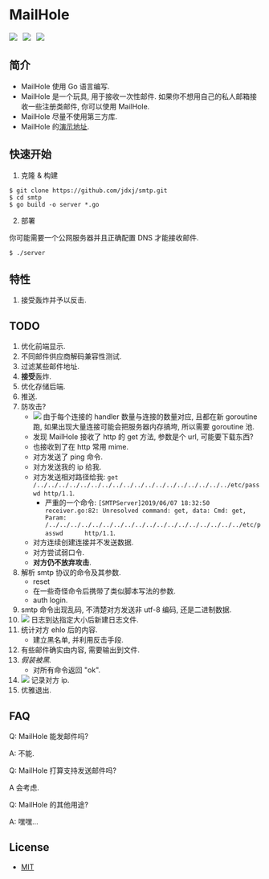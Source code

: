 # MailHole

![](https://img.shields.io/badge/go-1.12-brightgreen.svg)&ensp;
![](https://img.shields.io/badge/build-passing-brightgreen.svg)&ensp;
![](https://img.shields.io/badge/Powered%20by-Jdxj-orange.svg)

## 简介

- MailHole 使用 Go 语言编写.
- MailHole 是一个玩具, 用于接收一次性邮件. 如果你不想用自己的私人邮箱接收一些注册类邮件, 你可以使用 MailHole.
- MailHole 尽量不使用第三方库.
- MailHole 的[演示地址](http://test.aaronkir.xyz:8025/mail).

## 快速开始

1. 克隆 & 构建

```
$ git clone https://github.com/jdxj/smtp.git
$ cd smtp
$ go build -o server *.go
```

2. 部署

你可能需要一个公网服务器并且正确配置 DNS 才能接收邮件.

```
$ ./server
```

## 特性

1. 接受轰炸并予以反击.

## TODO

1. 优化前端显示.
2. 不同邮件供应商解码兼容性测试.
3. 过滤某些邮件地址.
4. **接受**轰炸.
5. 优化存储后端.
6. 推送.
7. 防攻击?
    - ![](https://img.shields.io/badge/-%E2%88%9A-brightgreen.svg) 由于每个连接的 handler 数量与连接的数量对应, 且都在新 goroutine 跑, 如果出现大量连接可能会把服务器内存搞垮, 所以需要 goroutine 池.
    - 发现 MailHole 接收了 http 的 get 方法, 参数是个 url, 可能要下载东西?
    - 也接收到了在 http 常用 mime.
    - 对方发送了 ping 命令.
    - 对方发送我的 ip 给我.
    - 对方发送相对路径给我: `get /../../../../../../../../../../../../../../../../../../etc/passwd http/1.1`.
        - 严重的一个命令: `[SMTPServer]2019/06/07 18:32:50 receiver.go:82: Unresolved command: get, data: Cmd: get, Param: /../../../../../../../../../../../../../../../../../../etc/passwd      http/1.1`.
    - 对方连续创建连接并不发送数据.
    - 对方尝试弱口令.
    - **对方仍不放弃攻击**.
8. 解析 smtp 协议的命令及其参数.
    - reset
    - 在一些奇怪命令后携带了类似脚本写法的参数.
    - auth login.
9. smtp 命令出现乱码, 不清楚对方发送非 utf-8 编码, 还是二进制数据.
10. ![](https://img.shields.io/badge/-%E2%88%9A-brightgreen.svg) 日志到达指定大小后新建日志文件.
11. 统计对方 ehlo 后的内容.
    - 建立黑名单, 并利用反击手段.
12. 有些邮件确实由内容, 需要输出到文件.
13. *假装被黑.*
    - 对所有命令返回 "ok".
14. ![](https://img.shields.io/badge/-%E2%88%9A-brightgreen.svg) 记录对方 ip.
15. 优雅退出.

## FAQ

Q: MailHole 能发邮件吗?

A: 不能.

Q: MailHole 打算支持发送邮件吗?

A 会考虑.

Q: MailHole 的其他用途?

A: 嘿嘿...

## License

- [MIT](https://opensource.org/licenses/MIT)
